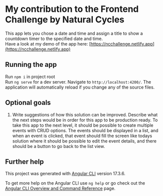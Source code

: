 # My contribution to the Frontend Challenge by Natural Cycles

This app lets you chose a date and time and assign a title to show a countdown timer to the
specified date and time.\
Have a look at my demo of the app here: [https://ncchallenge.netlify.app](https://ncchallenge.netlify.app)

## Running the app

Run `npm i` in project root\
Run `ng serve` for a dev server. Navigate to `http://localhost:4200/`. The application will automatically
reload if you change any of the source files.

## Optional goals

1. Write suggestions of how this solution can be improved. Describe what the next steps would be in
   order for this app to be production ready. To take this app to the next level, it should be
   possible to create multiple events with CRUD options. The events should be displayed in a list,
   and when an event is clicked, that event should fill the screen like todays solution where it
   should be possible to edit the event details, and there should be a button to go back to the list
   view.

## Further help

This project was generated with [Angular CLI](https://github.com/angular/angular-cli) version
17.3.6.

To get more help on the Angular CLI use `ng help` or go check out the
[Angular CLI Overview and Command Reference](https://angular.io/cli) page.
